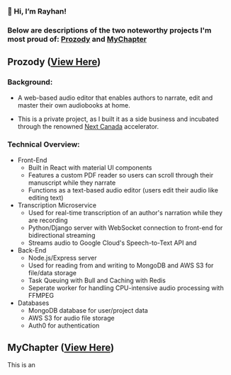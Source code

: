 ### 👋 Hi, I’m Rayhan!
### Below are descriptions of the two noteworthy projects I'm most proud of: [Prozody](https://www.prozody.com/) and [MyChapter](https://github.com/rayhanmemon/myChapter)

## Prozody ([View Here](https://www.prozody.com/))

### **Background:**
- A web-based audio editor that enables authors to narrate, edit and master their own audiobooks at home.

- This is a private project, as I built it as a side business and incubated through the renowned [Next Canada](https://www.nextcanada.com/) accelerator. 

### **Technical Overview:**

- Front-End
  - Built in React with material UI components
  - Features a custom PDF reader so users can scroll through their manuscript while they narrate
  - Functions as a text-based audio editor (users edit their audio like editing text)
- Transcription Microservice
  - Used for real-time transcription of an author's narration while they are recording
  - Python/Django server with WebSocket connection to front-end for bidirectional streaming
  - Streams audio to Google Cloud's Speech-to-Text API and 
- Back-End
  - Node.js/Express server
  - Used for reading from and writing to MongoDB and AWS S3 for file/data storage
  - Task Queuing with Bull and Caching with Redis
  - Seperate worker for handling CPU-intensive audio processing with FFMPEG
- Databases
  - MongoDB database for user/project data
  - AWS S3 for audio file storage
  - Auth0 for authentication

## MyChapter ([View Here](https://github.com/rayhanmemon/myChapter))

This is an

<!---
rayhanmemon/rayhanmemon is a ✨ special ✨ repository because its `README.md` (this file) appears on your GitHub profile.
You can click the Preview link to take a look at your changes.
--->
